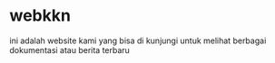 # webkkn
ini adalah website kami yang bisa di kunjungi untuk melihat berbagai dokumentasi atau berita terbaru
